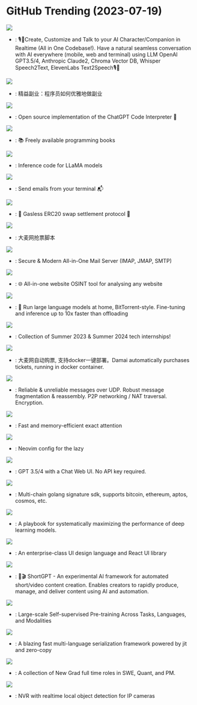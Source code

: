 # GitHub Trending (2023-07-19)

![](https://img.shields.io/badge/Swift-New%20428-green?style=flat-square&logo=appveyor)
- [](https://github.comundefined): 🎙️🤖Create, Customize and Talk to your AI Character/Companion in Realtime (All in One Codebase!). Have a natural seamless conversation with AI everywhere (mobile, web and terminal) using LLM OpenAI GPT3.5/4, Anthropic Claude2, Chroma Vector DB, Whisper Speech2Text, ElevenLabs Text2Speech🎙️🤖

![](https://img.shields.io/badge/none-New%20410-green?style=flat-square&logo=appveyor)
- [](https://github.comundefined): 精益副业：程序员如何优雅地做副业

![](https://img.shields.io/badge/Python-New%20245-green?style=flat-square&logo=appveyor)
- [](https://github.comundefined): Open source implementation of the ChatGPT Code Interpreter 👾

![](https://img.shields.io/badge/none-New%202-green?style=flat-square&logo=appveyor)
- [](https://github.comundefined): 📚 Freely available programming books

![](https://img.shields.io/badge/Python-New%202-green?style=flat-square&logo=appveyor)
- [](https://github.comundefined): Inference code for LLaMA models

![](https://img.shields.io/badge/Go-New%20151-green?style=flat-square&logo=appveyor)
- [](https://github.comundefined): Send emails from your terminal 📬

![](https://img.shields.io/badge/Solidity-New%2067-green?style=flat-square&logo=appveyor)
- [](https://github.comundefined): 🦄 Gasless ERC20 swap settlement protocol 🦄

![](https://img.shields.io/badge/Python-New%2038-green?style=flat-square&logo=appveyor)
- [](https://github.comundefined): 大麦网抢票脚本

![](https://img.shields.io/badge/Rust-New%20434-green?style=flat-square&logo=appveyor)
- [](https://github.comundefined): Secure & Modern All-in-One Mail Server (IMAP, JMAP, SMTP)

![](https://img.shields.io/badge/TypeScript-New%20410-green?style=flat-square&logo=appveyor)
- [](https://github.comundefined): 🌐 All-in-one website OSINT tool for analysing any website

![](https://img.shields.io/badge/Python-New%20361-green?style=flat-square&logo=appveyor)
- [](https://github.comundefined): 🌸 Run large language models at home, BitTorrent-style. Fine-tuning and inference up to 10x faster than offloading

![](https://img.shields.io/badge/none-New%2089-green?style=flat-square&logo=appveyor)
- [](https://github.comundefined): Collection of Summer 2023 & Summer 2024 tech internships!

![](https://img.shields.io/badge/Rust-New%2048-green?style=flat-square&logo=appveyor)
- [](https://github.comundefined): 大麦网自动购票, 支持docker一键部署。Damai automatically purchases tickets, running in docker container.

![](https://img.shields.io/badge/C%2B%2B-New%2047-green?style=flat-square&logo=appveyor)
- [](https://github.comundefined): Reliable & unreliable messages over UDP. Robust message fragmentation & reassembly. P2P networking / NAT traversal. Encryption.

![](https://img.shields.io/badge/Python-New%20205-green?style=flat-square&logo=appveyor)
- [](https://github.comundefined): Fast and memory-efficient exact attention

![](https://img.shields.io/badge/Lua-New%20254-green?style=flat-square&logo=appveyor)
- [](https://github.comundefined): Neovim config for the lazy

![](https://img.shields.io/badge/Python-New%20254-green?style=flat-square&logo=appveyor)
- [](https://github.comundefined): GPT 3.5/4 with a Chat Web UI. No API key required.

![](https://img.shields.io/badge/Go-New%206-green?style=flat-square&logo=appveyor)
- [](https://github.comundefined): Multi-chain golang signature sdk, supports bitcoin, ethereum, aptos, cosmos, etc.

![](https://img.shields.io/badge/none-New%2093-green?style=flat-square&logo=appveyor)
- [](https://github.comundefined): A playbook for systematically maximizing the performance of deep learning models.

![](https://img.shields.io/badge/TypeScript-New%2018-green?style=flat-square&logo=appveyor)
- [](https://github.comundefined): An enterprise-class UI design language and React UI library

![](https://img.shields.io/badge/Python-New%20460-green?style=flat-square&logo=appveyor)
- [](https://github.comundefined): 🚀🎬 ShortGPT - An experimental AI framework for automated short/video content creation. Enables creators to rapidly produce, manage, and deliver content using AI and automation.

![](https://img.shields.io/badge/Python-New%20139-green?style=flat-square&logo=appveyor)
- [](https://github.comundefined): Large-scale Self-supervised Pre-training Across Tasks, Languages, and Modalities

![](https://img.shields.io/badge/Java-New%20105-green?style=flat-square&logo=appveyor)
- [](https://github.comundefined): A blazing fast multi-language serialization framework powered by jit and zero-copy

![](https://img.shields.io/badge/none-New%2025-green?style=flat-square&logo=appveyor)
- [](https://github.comundefined): A collection of New Grad full time roles in SWE, Quant, and PM.

![](https://img.shields.io/badge/Python-New%2042-green?style=flat-square&logo=appveyor)
- [](https://github.comundefined): NVR with realtime local object detection for IP cameras

